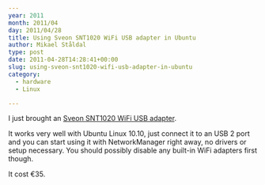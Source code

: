 ```yaml
---
year: 2011
month: 2011/04
day: 2011/04/28
title: Using Sveon SNT1020 WiFi USB adapter in Ubuntu
author: Mikael Ståldal
type: post
date: 2011-04-28T14:28:41+00:00
slug: using-sveon-snt1020-wifi-usb-adapter-in-ubuntu
category:
  - hardware
  - Linux

---
```

I just brought an [Sveon SNT1020 WiFi USB adapter][1].

It works very well with Ubuntu Linux 10.10, just connect it to an USB 2 port and you can start using it with NetworkManager right away, no drivers or setup necessary. You should possibly disable any built-in WiFi adapters first though.

It cost €35.

 [1]: http://www.sveon.com/fichaSNT1020.html